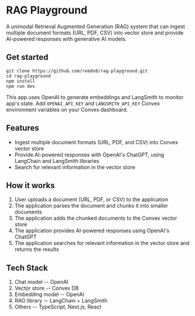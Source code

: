 # RAG Playground

A unimodal Retrieval Augmented Generation (RAG) system that can ingest multiple document formats (URL, PDF, CSV) into vector store and provide AI-powered responses with generative AI models.

## Get started

```
git clone https://github.com/reedx8/rag-playground.git
cd rag-playground
npm install
npm run dev
```

This app uses OpenAI to generate embeddings and LangSmith to monitor app's state. Add `OPENAI_API_KEY` and `LANGSMITH_API_KEY` Convex environment variables on your Convex dashboard.

## Features

- Ingest multiple document formats (URL, PDF, and CSV) into Convex vector store
- Provide AI-powered responses with OpenAI's ChatGPT, using LangChain and LangSmith libraries
- Search for relevant information in the vector store

## How it works

1. User uploads a document (URL, PDF, or CSV) to the application
2. The application parses the document and chunks it into smaller documents
3. The application adds the chunked documents to the Convex vector store
4. The application provides AI-powered responses using OpenAI's ChatGPT
5. The application searches for relevant information in the vector store and returns the results

## Tech Stack

1. Chat model -- OpenAI
2. Vector store -- Convex DB
3. Embedding model -- OpenAI
4. RAG library -- LangChain + LangSmith
5. Others -- TypeScript, Next.js, React

